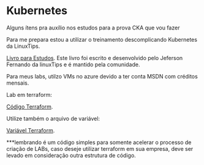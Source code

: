 # Kubernetes
Alguns ítens pra auxílio nos estudos para a prova CKA que vou fazer

Para me prepara estou a utilizar o treinamento descomplicando Kubernetes da LinuxTips.

[Livro para Estudos](https://livro.descomplicandokubernetes.com.br).
  Este livro foi escrito e desenvolvido pelo Jeferson Fernando da linuxTips e é mantido pela comunidade.

Para meus labs, utilzo VMs no azure devido a ter conta MSDN com créditos mensais.

Lab em terraform:

 [Código Terraform](https://github.com/Renanmsampaio/Kubernetes/blob/main/main.tf).
 
 Utilize também o arquivo de variável: 
 
 [Variável Terraform](https://github.com/Renanmsampaio/Kubernetes/blob/main/var.tf).
 
***lembrando é um código simples para somente acelerar o processo de criação de LABs, caso deseje utilizar terraform em sua empresa, deve ser levado em consideração outra estrutura de código.


